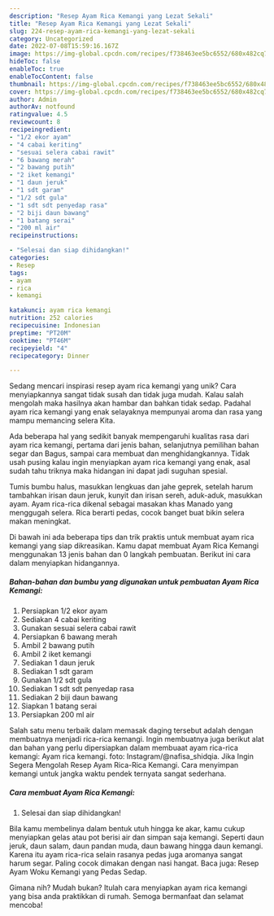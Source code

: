 ```yaml
---
description: "Resep Ayam Rica Kemangi yang Lezat Sekali"
title: "Resep Ayam Rica Kemangi yang Lezat Sekali"
slug: 224-resep-ayam-rica-kemangi-yang-lezat-sekali
category: Uncategorized
date: 2022-07-08T15:59:16.167Z
image: https://img-global.cpcdn.com/recipes/f738463ee5bc6552/680x482cq70/ayam-rica-kemangi-foto-resep-utama.jpg
hideToc: false
enableToc: true
enableTocContent: false
thumbnail: https://img-global.cpcdn.com/recipes/f738463ee5bc6552/680x482cq70/ayam-rica-kemangi-foto-resep-utama.jpg
cover: https://img-global.cpcdn.com/recipes/f738463ee5bc6552/680x482cq70/ayam-rica-kemangi-foto-resep-utama.jpg
author: Admin
authorAv: notfound
ratingvalue: 4.5
reviewcount: 8
recipeingredient:
- "1/2 ekor ayam"
- "4 cabai keriting"
- "sesuai selera cabai rawit"
- "6 bawang merah"
- "2 bawang putih"
- "2 iket kemangi"
- "1 daun jeruk"
- "1 sdt garam"
- "1/2 sdt gula"
- "1 sdt sdt penyedap rasa"
- "2 biji daun bawang"
- "1 batang serai"
- "200 ml air"
recipeinstructions:

- "Selesai dan siap dihidangkan!"
categories:
- Resep
tags:
- ayam
- rica
- kemangi

katakunci: ayam rica kemangi 
nutrition: 252 calories
recipecuisine: Indonesian
preptime: "PT20M"
cooktime: "PT46M"
recipeyield: "4"
recipecategory: Dinner

---
```





Sedang mencari inspirasi resep ayam rica kemangi yang unik? Cara menyiapkannya sangat tidak susah dan tidak juga mudah. Kalau salah mengolah maka hasilnya akan hambar dan bahkan tidak sedap. Padahal ayam rica kemangi yang enak selayaknya mempunyai aroma dan rasa yang mampu memancing selera Kita.





Ada beberapa hal yang sedikit banyak mempengaruhi kualitas rasa dari ayam rica kemangi, pertama dari jenis bahan, selanjutnya pemilihan bahan segar dan Bagus, sampai cara membuat dan menghidangkannya. Tidak usah pusing kalau ingin menyiapkan ayam rica kemangi yang enak,      asal sudah tahu triknya maka hidangan ini dapat jadi suguhan spesial.














Tumis bumbu halus, masukkan lengkuas dan jahe geprek, setelah harum tambahkan irisan daun jeruk, kunyit dan irisan sereh, aduk-aduk, masukkan ayam. Ayam rica-rica dikenal sebagai masakan khas Manado yang menggugah selera. Rica berarti pedas, cocok banget buat bikin selera makan meningkat.






Di bawah ini ada beberapa tips dan trik praktis untuk membuat ayam rica kemangi yang siap dikreasikan. Kamu dapat membuat Ayam Rica Kemangi menggunakan 13 jenis bahan dan 0 langkah pembuatan. Berikut ini cara dalam menyiapkan hidangannya.

<!--inarticleads1-->

##### Bahan-bahan dan bumbu yang digunakan untuk pembuatan Ayam Rica Kemangi:

1. Persiapkan 1/2 ekor ayam
1. Sediakan 4 cabai keriting
1. Gunakan sesuai selera cabai rawit
1. Persiapkan 6 bawang merah
1. Ambil 2 bawang putih
1. Ambil 2 iket kemangi
1. Sediakan 1 daun jeruk
1. Sediakan 1 sdt garam
1. Gunakan 1/2 sdt gula
1. Sediakan 1 sdt sdt penyedap rasa
1. Sediakan 2 biji daun bawang
1. Siapkan 1 batang serai
1. Persiapkan 200 ml air


Salah satu menu terbaik dalam memasak daging tersebut adalah dengan membuatnya menjadi rica-rica kemangi. Ingin membuatnya juga berikut alat dan bahan yang perlu dipersiapkan dalam membuaat ayam rica-rica kemangi: Ayam rica kemangi. foto: Instagram/@nafisa_shidqia. Jika Ingin Segera Mengolah Resep Ayam Rica-Rica Kemangi. Cara menyimpan kemangi untuk jangka waktu pendek ternyata sangat sederhana. 

<!--inarticleads2-->

##### Cara membuat Ayam Rica Kemangi:


1. Selesai dan siap dihidangkan!

Bila kamu membelinya dalam bentuk utuh hingga ke akar, kamu cukup menyiapkan gelas atau pot berisi air dan simpan saja kemangi. Seperti daun jeruk, daun salam, daun pandan muda, daun bawang hingga daun kemangi. Karena itu ayam rica-rica selain rasanya pedas juga aromanya sangat harum segar. Paling cocok dimakan dengan nasi hangat. Baca juga: Resep Ayam Woku Kemangi yang Pedas Sedap. 

Gimana nih? Mudah bukan? Itulah cara menyiapkan ayam rica kemangi yang bisa anda praktikkan di rumah. Semoga bermanfaat dan selamat mencoba!
